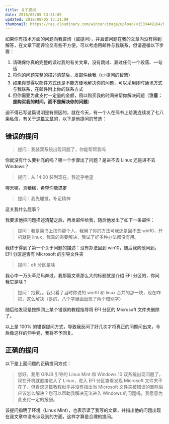 ```yaml
---
title: 关于提问
date: 2018/08/05 13:31:09
updated: 2018/08/05 13:31:09
thumbnail: https://res.cloudinary.com/wincer/image/upload/v1533449164/blog/ask-a-question/cover.png
---
```


如果你有技术方面的问题向我咨询（或提问），并且该问题在我的文章内没有得到解答，在文章下面评论又有些不方便，可以考虑用邮件与我联系，但请遵循以下步骤：

1. 请确保你真的完整的读过我的有关文章，没有跳过、漏过任何一个段落、一句话
2. 将你的问题完整的描述清楚后，发邮件给我（👉[提问的智慧](https://github.com/ryanhanwu/How-To-Ask-Questions-The-Smart-Way/blob/master/README-zh_CN.md)）
3. 如果你觉得以邮件方式还是不能方便地解决你的问题，可以采用即时通讯方式与我联系，在邮件附上你的联系方式
4. 但你需要为此支付一定量的金额，用以购买我的时间来帮你解决问题（**注意：是购买我的时间，而不是解决你的问题**）

迫不得已写这篇说明是有原因的，就在今天，有一个人在简书上给我连续发了七八条私信，有关于[这篇文章](../posts/ad42f575/ )的，以下是他提问的节选：

## 错误的提问

> 提问：我装双系统出现问题了，你能帮帮我吗

你就没有什么要补充的吗？哪一个步骤出了问题？是进不去 Linux 还是进不去 Windows？

> 提问：从 14:00 装到现在，我近乎绝望

喔天哪，真糟糕，希望你能搞定

> 提问：我先睡觉，补足精神

这关我什么屁事？

我要求他把问题描述清楚之后，再发邮件给我，随后他发出了如下一条邮件：

> 提问：我是简书上找你那个人，我用了你的方法可我还是回不去 win10，开机就是 linux，我真的需要解决，我试了好多种办法都没有用。

我终于得到了第一个关于问题的描述：没有办法回到 win10，随后我向他问到，EFI 分区是否有 Microsoft 的引导文件夹

> 提问：efi 分区是啥

我心中一万头草尼玛奔过，我那篇文章那么大的标题就是介绍 EFI 分区的，你问我它是啥？

> 提问：抱歉。。我只看了当时你说的 win10 和 linux 合并的那一块，现在咋把，这么解决（是的，八个字里面出现了两个错别字）

随后他发现是按照网上某个错误的教程指导将 EFI 分区的 Microsoft 文件夹删除了。

以上是 100% 的错误提问方式，导致我反问了好几次才将真正的问题问出来，今后像这样的伸手党，我将不予回复。

## 正确的提问

以下是上面问题的正确提问方式：

> 您好，我用 GRUB 引导的 Linux Mint 和 Windows 10 双系统出现问题了，现在开机就直接进入了 Linux，进入 EFI 分区查看发现 Microsoft 文件夹不在了，但看您这篇教程似乎并没有指出当 Microsoft 文件夹被错误的删除后应该怎么解决？您可以帮助我解决无法进入 Windows 的问题吗，我愿意为此支付一定的报酬。

该提问指明了环境（Linux Mint），也表示读了我写的文章，并指出他的问题出现在我文章中没有涉及到的方面，这样才算是合理的提问。
